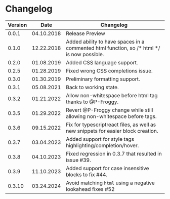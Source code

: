 # Changelog

| Version | Date       | Changelog                                                                                 |
| ------- | ---------- | ----------------------------------------------------------------------------------------- |
| 0.0.1   | 04.10.2018 | Release Preview                                                                           |
| 0.1.0   | 12.22.2018 | Added ability to have spaces in a commented html function, so /* html */ is now possible. |
| 0.2.0   | 01.08.2019 | Added CSS language support.                                                               |
| 0.2.5   | 01.28.2019 | Fixed wrong CSS completions issue.                                                        |
| 0.3.0   | 01.30.2019 | Preliminary formatting support.                                                           |
| 0.3.1   | 05.08.2021 | Back to working state.                                                                    |
| 0.3.2   | 01.21.2022 | Allow non-whitespace before html tag thanks to @P-Froggy.                                 |
| 0.3.5   | 01.29.2022 | Revert @P-Froggy change while still allowing non-whitespace before tags.                  |
| 0.3.6   | 09.15.2022 | Fix for typescriptreact files, as well as new snippets for easier block creation.         |
| 0.3.7   | 03.04.2023 | Added support for style tags highlighting/completion/hover.                               |
| 0.3.8   | 04.10.2023 | Fixed regression in 0.3.7 that resulted in issue #39.                                     |
| 0.3.9   | 11.10.2023 | Added support for case insensitive blocks to fix #44.                                     |
| 0.3.10  | 03.24.2024 | Avoid matching `html` using a negative lookahead fixes #52                                |
